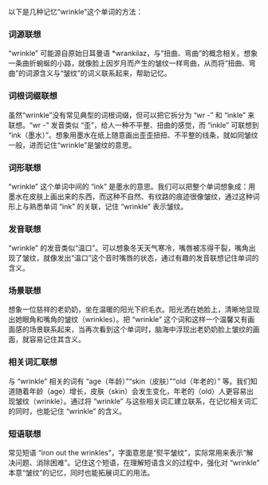 以下是几种记忆“wrinkle”这个单词的方法：

### 词源联想
“wrinkle” 可能源自原始日耳曼语 *wrankilaz，与“扭曲、弯曲”的概念相关。想象一条曲折蜿蜒的小路，就像脸上因岁月而产生的皱纹一样弯曲，从而将“扭曲、弯曲”的词源含义与“皱纹”的词义联系起来，帮助记忆。

### 词根词缀联想
虽然“wrinkle”没有常见典型的词根词缀，但可以把它拆分为 “wr -” 和 “inkle” 来联想。“wr -” 发音类似 “歪”，给人一种不平整、扭曲的感觉，而 “inkle” 可联想到 “ink（墨水）”。想象用墨水在纸上随意画出歪歪扭扭、不平整的线条，就如同皱纹一般，进而记住“wrinkle”是皱纹的意思。

### 词形联想
“wrinkle” 这个单词中间的 “ink” 是墨水的意思。我们可以把整个单词想象成：用墨水在皮肤上画出来的东西，而这种不自然、有纹路的痕迹很像皱纹，通过这种词形上与熟悉单词 “ink” 的关联，记住 “wrinkle” 表示皱纹。

### 发音联想
“wrinkle” 的发音类似“温口”。可以想象冬天天气寒冷，嘴唇被冻得干裂，嘴角出现了皱纹，就像发出“温口”这个音时嘴唇的状态，通过有趣的发音联想记住单词的含义。

### 场景联想
想象一位慈祥的老奶奶，坐在温暖的阳光下织毛衣。阳光洒在她脸上，清晰地显现出她眼角和嘴角的皱纹（wrinkles）。把 “wrinkle” 这个词和这样一个温馨又有画面感的场景联系起来，当再次看到这个单词时，脑海中浮现出老奶奶脸上皱纹的画面，就容易记住其含义。

### 相关词汇联想
与 “wrinkle” 相关的词有 “age（年龄）”“skin（皮肤）”“old（年老的）” 等。我们知道随着年龄（age）增长，皮肤（skin）会发生变化，年老的（old）人更容易出现皱纹（wrinkle）。通过将 “wrinkle” 与这些相关词汇建立联系，在记忆相关词汇的同时，也能记住 “wrinkle” 的含义。

### 短语联想
常见短语 “iron out the wrinkles”，字面意思是“熨平皱纹”，实际常用来表示“解决问题、消除困难”。记住这个短语，在理解短语含义的过程中，强化对 “wrinkle” 本意“皱纹”的记忆，同时也能拓展词汇的用法。 
